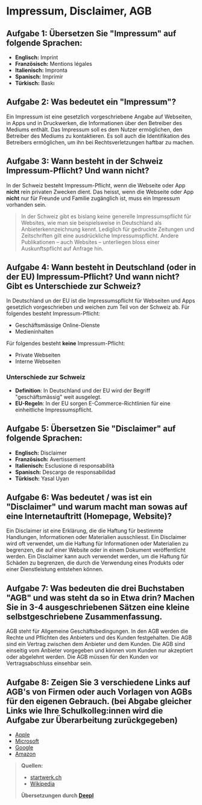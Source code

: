 # Impressum, Disclaimer, AGB

## Aufgabe 1: Übersetzen Sie "Impressum" auf folgende Sprachen:

- **Englisch:** Imprint
- **Französisch:** Mentions légales
- **Italienisch:** Impronta
- **Spanisch:** Imprimir
- **Türkisch:** Baskı



## Aufgabe 2: Was bedeutet ein "Impressum"?

Ein Impressum ist eine gesetzlich vorgeschriebene Angabe auf Webseiten, in Apps und in Druckwerken, die Informationen über den Betreiber des Mediums enthält. Das Impressum soll es dem Nutzer ermöglichen, den Betreiber des Mediums zu kontaktieren. Es soll auch die Identifikation des Betreibers ermöglichen, um ihn bei Rechtsverletzungen haftbar zu machen.

## Aufgabe 3: Wann besteht in der Schweiz Impressum-Pflicht? Und wann nicht?

In der Schweiz besteht Impressum-Pflicht, wenn die Webseite oder App **nicht** rein privaten Zwecken dient. Das heisst, wenn die Webseite oder App **nicht** nur für Freunde und Familie zugänglich ist, muss ein Impressum vorhanden sein.

>In der Schweiz gibt es bislang keine generelle Impressumspflicht für Websites, wie man sie beispielsweise in Deutschland als Anbieterkennzeichnung kennt. Lediglich für gedruckte Zeitungen und Zeitschriften gilt eine ausdrückliche Impressumspflicht. Andere Publikationen – auch Websites – unterliegen bloss einer Auskunftspflicht auf Anfrage hin.

##  Aufgabe 4: Wann besteht in Deutschland (oder in der EU) Impressum-Pflicht? Und wann nicht? Gibt es Unterschiede zur Schweiz?

In Deutschland un der EU ist die Impressumspflicht für Webseiten und Apps gesetzlich vorgeschrieben und weichen zum Teil von der Schweiz ab. Für folgendes besteht Impressum-Pflicht:

- Geschäftsmässige Online-Dienste
- Medieninhalten

Für folgendes besteht **keine** Impressum-Pflicht:

- Private Webseiten
- Interne Webseiten

### Unterschiede zur Schweiz

- **Definition**: In Deutschland und der EU wird der Begriff "geschäftsmässig" weit ausgelegt.
- **EU-Regeln**: In der EU sorgen E-Commerce-Richtlinien für eine einheitliche Impressumspflicht. 

## Aufgabe 5: Übersetzen Sie "Disclaimer" auf folgende Sprachen:

- **Englisch:** Disclaimer
- **Französisch:** Avertissement
- **Italienisch:** Esclusione di responsabilità
- **Spanisch:** Descargo de responsabilidad
- **Türkisch:** Yasal Uyarı

## Aufgabe 6: Was bedeutet / was ist ein "Disclaimer" und warum macht man sowas auf eine Internetauftritt (Homepage, Website)?

Ein Disclaimer ist eine Erklärung, die die Haftung für bestimmte Handlungen, Informationen oder Materialien ausschliesst. Ein Disclaimer wird oft verwendet, um die Haftung für Informationen oder Materialien zu begrenzen, die auf einer Website oder in einem Dokument veröffentlicht werden. Ein Disclaimer kann auch verwendet werden, um die Haftung für Schäden zu begrenzen, die durch die Verwendung eines Produkts oder einer Dienstleistung entstehen können.

## Aufgabe 7: Was bedeuten die drei Buchstaben "AGB" und was steht da so in Etwa drin? Machen Sie in 3-4 ausgeschriebenen Sätzen eine kleine selbstgeschriebene Zusammenfassung.

AGB steht für Allgemeine Geschäftsbedingungen. In den AGB werden die Rechte und Pflichten des Anbieters und des Kunden festgehalten. Die AGB sind ein Vertrag zwischen dem Anbieter und dem Kunden. Die AGB sind einseitig vom Anbieter vorgegeben und können vom Kunden nur akzeptiert oder abgelehnt werden. Die AGB müssen für den Kunden vor Vertragsabschluss einsehbar sein.

## Aufgabe 8: Zeigen Sie 3 verschiedene Links auf AGB's von Firmen oder auch Vorlagen von AGBs für den eigenen Gebrauch. (bei Abgabe gleicher Links wie Ihre Schulkolleg:innen wird die Aufgabe zur Überarbeitung zurückgegeben)

- [Apple](https://www.apple.com/legal/internet-services/itunes/us/terms.html)
- [Microsoft](https://www.microsoft.com/de-de/servicesagreement/)
- [Google](https://policies.google.com/terms?hl=de)
- [Amazon](https://www.amazon.de/gp/help/customer/display.html?nodeId=GLSBYFE9MGKKQXXM)

>**Quellen:** 
> - [startwerk.ch](https://www.startwerk.ch/2011/11/09/recht-fur-startups-die-kommende-impressumspflicht/#:~:text=In%20der%20Schweiz%20gibt%20es,Zeitschriften%20gilt%20eine%20ausdr%C3%BCckliche%20Impressumspflicht.)
> - [Wikipedia](https://de.wikipedia.org)
>
> **Übersetzungen durch [Deepl](https://www.deepl.com)**